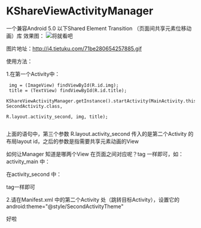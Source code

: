 # KShareViewActivityManager
一个兼容Android 5.0 以下Shared Element Transition （页面间共享元素位移动画）库
效果图：
![将就看吧](http://i4.tietuku.com/71be280654257885.gif)

图片地址：http://i4.tietuku.com/71be280654257885.gif

使用方法：

1.在第一个Activity中：

```
 img = (ImageView) findViewById(R.id.img);
 title = (TextView) findViewById(R.id.title);
 KShareViewActivityManager.getInstance().startActivity(MainActivity.this, SecondActivity.class,
                                                                      R.layout.activity_second, img, title);
                                                                      
```
上面的语句中，第三个参数 R.layout.activity_second 传入的是第二个Activity 的布局layout id，之后的参数是指需要共享元素动画的View

如何让Manager 知道是哪两个View 在页面之间对应呢？tag 一样即可，如：activity_main 中：

<ImageView
        android:id="@+id/img"
        android:layout_width="100dp"
        android:layout_height="100dp"
        android:layout_marginLeft="25dp"
        android:layout_marginTop="25dp"
        android:background="@drawable/splash"
        android:tag="img" />
        
  
在activity_second 中：

<ImageView
        android:id="@+id/img_two"
        android:layout_width="250dp"
        android:layout_height="250dp"
        android:layout_centerInParent="true"
        android:background="@drawable/splash"
        android:tag="img" />
        
tag一样即可

2.请在Manifest.xml 中的第二个Activity 处（跳转目标Activity），设置它的
  android:theme="@style/SecondActivityTheme"

好啦
                                                                      
